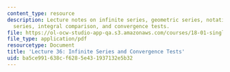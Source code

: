 ```yaml
---
content_type: resource
description: Lecture notes on infinite series, geometric series, notation, harmonic
  series, integral comparison, and convergence tests.
file: https://ol-ocw-studio-app-qa.s3.amazonaws.com/courses/18-01-single-variable-calculus-fall-2006/ba5ce991638cf6285e431937132e5b32_lec36.pdf
file_type: application/pdf
resourcetype: Document
title: 'Lecture 36: Infinite Series and Convergence Tests'
uid: ba5ce991-638c-f628-5e43-1937132e5b32
---
```

